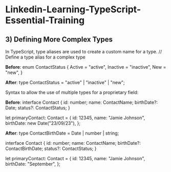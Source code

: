# Linkedin-Learning-TypeScript-Essential-Training


## 3) Defining More Complex Types

  In TypeScript, type aliases are used to create a custom name for a type. 
  // Define a type alias for a complex type
  
  **Before**:
  enum ContactStatus {
    Active = "active",
    Inactive = "inactive",
    New = "new",
  }
  
  **After**:
  type ContactStatus = "active" | "inactive" | "new";

  Syntax to allow the use of multiple types for a proprietary field: 
  
**Before**:
  interface Contact {
  id: number;
  name: ContactName;
  birthDate?: Date;
  status?: ContactStatus;
}

let primaryContact: Contact = {
  id: 12345,
  name: "Jamie Johnson",
  birthDate: new Date("23/09/23"),
};

 **After**:
 type ContactBirthDate = Date | number | string;

interface Contact {
  id: number;
  name: ContactName;
  birthDate?: ContactBirthDate;
  status?: ContactStatus;
}

let primaryContact: Contact = {
  id: 12345,
  name: "Jamie Johnson",
  birthDate: "September",
};
